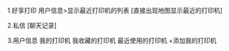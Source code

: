 1.好享打印
  用户信息>显示最近打印机的列表
  [直接出现地图显示最近的打印机]

2.私信
  [聊天记录]

3.用户信息
  我的打印机
  我收藏的打印机
  最近使用的打印机
  +添加我的打印机
